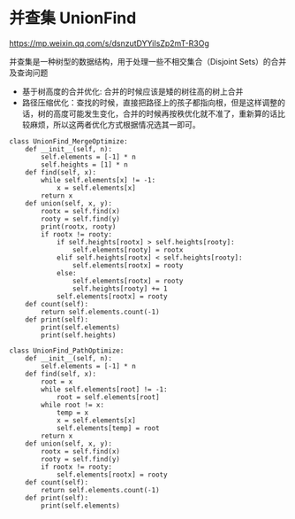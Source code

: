 # 并查集 UnionFind
https://mp.weixin.qq.com/s/dsnzutDYYiIsZp2mT-R3Og  

并查集是一种树型的数据结构，用于处理一些不相交集合（Disjoint Sets）的合并及查询问题
* 基于树高度的合并优化: 合并的时候应该是矮的树往高的树上合并
* 路径压缩优化：查找的时候，直接把路径上的孩子都指向根，但是这样调整的话，树的高度可能发生变化，合并的时候再按秩优化就不准了，重新算的话比较麻烦，所以这两者优化方式根据情况选其一即可。

```
class UnionFind_MergeOptimize:
    def __init__(self, n):
        self.elements = [-1] * n
        self.heights = [1] * n
    def find(self, x):
        while self.elements[x] != -1:
            x = self.elements[x]
        return x
    def union(self, x, y):
        rootx = self.find(x)
        rooty = self.find(y)
        print(rootx, rooty)
        if rootx != rooty:
            if self.heights[rootx] > self.heights[rooty]:
                self.elements[rooty] = rootx
            elif self.heights[rootx] < self.heights[rooty]:
                self.elements[rootx] = rooty
            else:
                self.elements[rootx] = rooty
                self.heights[rooty] += 1
            self.elements[rootx] = rooty
    def count(self):
        return self.elements.count(-1)
    def print(self):
        print(self.elements)
        print(self.heights)
```

```
class UnionFind_PathOptimize:
    def __init__(self, n):
        self.elements = [-1] * n
    def find(self, x):
        root = x
        while self.elements[root] != -1:
            root = self.elements[root]
        while root != x:
            temp = x
            x = self.elements[x]
            self.elements[temp] = root
        return x
    def union(self, x, y):
        rootx = self.find(x)
        rooty = self.find(y)
        if rootx != rooty:
            self.elements[rootx] = rooty
    def count(self):
        return self.elements.count(-1)
    def print(self):
        print(self.elements)
```
